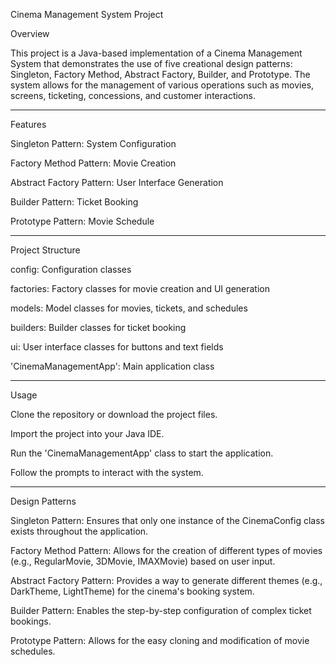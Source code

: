 Cinema Management System Project

Overview

This project is a Java-based implementation of a Cinema Management System that demonstrates the use of five creational design patterns: Singleton, Factory Method, Abstract Factory, Builder, and Prototype. The system allows for the management of various operations such as movies, screens, ticketing, concessions, and customer interactions.

-----

Features

Singleton Pattern: System Configuration

Factory Method Pattern: Movie Creation

Abstract Factory Pattern: User Interface Generation

Builder Pattern: Ticket Booking

Prototype Pattern: Movie Schedule

-----

Project Structure

config: Configuration classes

factories: Factory classes for movie creation and UI generation

models: Model classes for movies, tickets, and schedules

builders: Builder classes for ticket booking

ui: User interface classes for buttons and text fields

'CinemaManagementApp': Main application class

-----

Usage

Clone the repository or download the project files.

Import the project into your Java IDE.

Run the 'CinemaManagementApp' class to start the application.

Follow the prompts to interact with the system.

-----

Design Patterns

Singleton Pattern: Ensures that only one instance of the CinemaConfig class exists throughout the application.

Factory Method Pattern: Allows for the creation of different types of movies (e.g., RegularMovie, 3DMovie, IMAXMovie) based on user input.

Abstract Factory Pattern: Provides a way to generate different themes (e.g., DarkTheme, LightTheme) for the cinema's booking system.

Builder Pattern: Enables the step-by-step configuration of complex ticket bookings.

Prototype Pattern: Allows for the easy cloning and modification of movie schedules.
